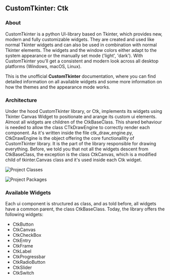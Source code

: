 ## CustomTkinter: Ctk

### About
CustomTkinter is a python UI-library based on Tkinter, which provides new, modern and fully customizable widgets. They are created and used like normal Tkinter widgets and can also be used in combination with normal Tkinter elements. The widgets
and the window colors either adapt to the system appearance or the manually set mode ('light', 'dark'). With CustomTkinter you'll get a consistent and modern look across all desktop platforms (Windows, macOS, Linux).

This is the unofficial **CustomTkinter** documentation, where you can find detailed information on all available widgets and some more information on how the themes and the appearance mode works.

### Architecture

Under the hood CustomTkinter library, or Ctk, implements its widgets using Tkinter Canvas Widget to positionate and arange its custom ui elements.
Almost all widgets are children of the CtkBaseClass. This shared behaviour is needed to allow the class CTkDrawEngine to correctly render each component. As it's written inside the file ctk_draw_engine.py, CtkDrawEngine is the object offering the core functionallity of CustomTkinter library.  It is the part of the library responsible for drawing everything.
Before, we told you that not all the widgets descent from  CtkBaseClass, the exception is the class CtkCanvas, which is a modified child of tkinter.Canvas class and it's used inside each Ctk widget.

![Project Classes](/assets/classes.png)

![Project Packages](/assets/packages.png)



### Available Widgets

Each ui component is structured as class, and as told before, all widgets have a common parent, the class CtkBaseClass. Today, the library offers the following widgets:

- CtkButton
- CtkCanvas
- CtkCheckBox
- CtkEntry
- CtkFrame
- CtkLabel
- CtkProgressbar
- CtkRadioButton
- CtkSlider
- CtkSwitch



